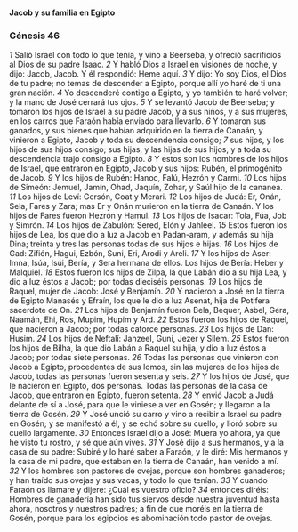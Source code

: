 #### Jacob y su familia en Egipto

### Génesis 46

_1_ Salió Israel con todo lo que tenía, y vino a Beerseba, y ofreció sacrificios al Dios de su padre Isaac. 
_2_ Y habló Dios a Israel en visiones de noche, y dijo: Jacob, Jacob. Y él respondió: Heme aquí. 
_3_ Y dijo: Yo soy Dios, el Dios de tu padre; no temas de descender a Egipto, porque allí yo haré de ti una gran nación. 
_4_ Yo descenderé contigo a Egipto, y yo también te haré volver; y la mano de José cerrará tus ojos. 
_5_ Y se levantó Jacob de Beerseba; y tomaron los hijos de Israel a su padre Jacob, y a sus niños, y a sus mujeres, en los carros que Faraón había enviado para llevarlo. 
_6_ Y tomaron sus ganados, y sus bienes que habían adquirido en la tierra de Canaán, y vinieron a Egipto, Jacob y toda su descendencia consigo; 
_7_ sus hijos, y los hijos de sus hijos consigo; sus hijas, y las hijas de sus hijos, y a toda su descendencia trajo consigo a Egipto. 
_8_ Y estos son los nombres de los hijos de Israel, que entraron en Egipto, Jacob y sus hijos: Rubén, el primogénito de Jacob. 
_9_ Y los hijos de Rubén: Hanoc, Falú, Hezrón y Carmi. 
_10_ Los hijos de Simeón: Jemuel, Jamín, Ohad, Jaquín, Zohar, y Saúl hijo de la cananea. 
_11_ Los hijos de Leví: Gersón, Coat y Merari. 
_12_ Los hijos de Judá: Er, Onán, Sela, Fares y Zara; mas Er y Onán murieron en la tierra de Canaán. Y los hijos de Fares fueron Hezrón y Hamul. 
_13_ Los hijos de Isacar: Tola, Fúa, Job y Simrón. 
_14_ Los hijos de Zabulón: Sered, Elón y Jahleel. 
_15_ Estos fueron los hijos de Lea, los que dio a luz a Jacob en Padan-aram, y además su hija Dina; treinta y tres las personas todas de sus hijos e hijas. 
_16_ Los hijos de Gad: Zifión, Hagui, Ezbón, Suni, Eri, Arodi y Areli. 
_17_ Y los hijos de Aser: Imna, Isúa, Isúi, Bería, y Sera hermana de ellos. Los hijos de Bería: Heber y Malquiel. 
_18_ Estos fueron los hijos de Zilpa, la que Labán dio a su hija Lea, y dio a luz éstos a Jacob; por todas dieciséis personas. 
_19_ Los hijos de Raquel, mujer de Jacob: José y Benjamín. 
_20_ Y nacieron a José en la tierra de Egipto Manasés y Efraín, los que le dio a luz Asenat, hija de Potifera sacerdote de On. 
_21_ Los hijos de Benjamín fueron Bela, Bequer, Asbel, Gera, Naamán, Ehi, Ros, Mupim, Hupim y Ard. 
_22_ Estos fueron los hijos de Raquel, que nacieron a Jacob; por todas catorce personas. 
_23_ Los hijos de Dan: Husim. 
_24_ Los hijos de Neftalí: Jahzeel, Guni, Jezer y Silem. 
_25_ Estos fueron los hijos de Bilha, la que dio Labán a Raquel su hija, y dio a luz éstos a Jacob; por todas siete personas. 
_26_ Todas las personas que vinieron con Jacob a Egipto, procedentes de sus lomos, sin las mujeres de los hijos de Jacob, todas las personas fueron sesenta y seis. 
_27_ Y los hijos de José, que le nacieron en Egipto, dos personas. Todas las personas de la casa de Jacob, que entraron en Egipto, fueron setenta. 
_28_ Y envió Jacob a Judá delante de sí a José, para que le viniese a ver en Gosén; y llegaron a la tierra de Gosén. 
_29_ Y José unció su carro y vino a recibir a Israel su padre en Gosén; y se manifestó a él, y se echó sobre su cuello, y lloró sobre su cuello largamente. 
_30_ Entonces Israel dijo a José: Muera yo ahora, ya que he visto tu rostro, y sé que aún vives. 
_31_ Y José dijo a sus hermanos, y a la casa de su padre: Subiré y lo haré saber a Faraón, y le diré: Mis hermanos y la casa de mi padre, que estaban en la tierra de Canaán, han venido a mí. 
_32_ Y los hombres son pastores de ovejas, porque son hombres ganaderos; y han traído sus ovejas y sus vacas, y todo lo que tenían. 
_33_ Y cuando Faraón os llamare y dijere: ¿Cuál es vuestro oficio? 
_34_ entonces diréis: Hombres de ganadería han sido tus siervos desde nuestra juventud hasta ahora, nosotros y nuestros padres; a fin de que moréis en la tierra de Gosén, porque para los egipcios es abominación todo pastor de ovejas. 


